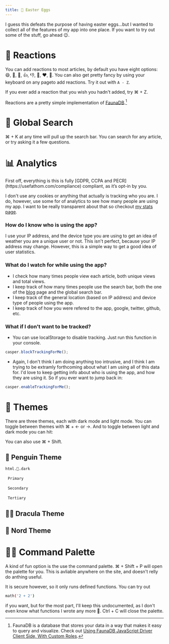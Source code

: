 ```yaml
---
title: 🥚 Easter Eggs
---
```

<script setup lang="ts">
  import { isDark, toggleDark } from "../logics"
</script>

I guess this defeats the purpose of having easter eggs...but I wanted to collect all of the features of my app into one place. If you want to try out some of the stuff, go ahead 😉.

# 🙈 Reactions
You can add reactions to most articles, by default you have eight options: :smile:, :rocket:, :rofl:, :thumbsup:, :thumbsdown:, :partying_face:, :heart:, :eyes:. You can also get pretty fancy by using your keyboard on any pageto add reactions. Try it out with `A - Z`. 

If you ever add a reaction that you wish you hadn't added, try ⌘ + Z.

Reactions are a pretty simple implementation of [FaunaDB](https://faunadb.com).[^1]

# 🔎 Global Search
⌘ + K at any time will pull up the search bar. You can search for any article, or try asking it a few questions. 

# 📊 Analytics
<div class="my-4">
  <div class="bg-blade h-4 w-4 rounded-full animate-animated animate-pulse"></div>
</div>
First off, everything is this is fully [GDPR, CCPA and PECR](https://usefathom.com/compliance) compliant, as it’s opt-in by you.

I don't use any cookies or anything that actually is tracking who you are. I do, however, use some for of analytics to see how many people are using my app. I want to be really transparent about that so checkout [my stats page](/stats).

### How do I know who is using the app?
I use your IP address, and the device type you are using to get an idea of weather you are a unique user or not. This isn't perfect, because your IP address may change. However, this is a simple way to get a good idea of user statistics.

### What do I watch for while using the app?
* I check how many times people view each article, both unique views and total views.
* I keep track of how many times people use the search bar, both the one of the [blog](/posts) page and the global search bar.
* I keep track of the general location (based on IP address) and device type of people using the app.
* I keep track of how you were refered to the app, google, twitter, github, etc.

### What if I don't want to be tracked?
* You can use localStorage to disable tracking. Just run this function in your console.
```js
casper.blockTrackingForMe();
```
* Again, I don't think I am doing anything too intrusive, and I think I am trying to be extramly forthcoming about what I am using all of this data for. I'd love to keep getting info about who is using the app, and how they are using it. So if you ever want to jump back in:

```js
casper.enableTrackingForMe();
```

# 🎨 Themes
There are three themes, each with dark mode and light mode. You can toggle between themes with ⌘ + ← or →. And to toggle between light and dark mode you can hit:

<div class="flex">
  <div @click="toggleDark" class="text-3xl p-2 rounded-md hover:bg-secondary cursor-pointer" v-if="isDark">
    <il:moon />
  </div>
  <div @click="toggleDark" class="text-3xl p-2 rounded-md hover:bg-secondary cursor-pointer" v-if="!isDark">
    <icon-park-outline:sun-one />
  </div>
</div>

You can also use ⌘ + Shift.

## 🐧 Penguin Theme
`html.🐧.dark`
<p class="flex items-center">
  <div class="w-6 h-6 rounded-md bg-caribbean-50"></div> 
  &nbsp; <code>Primary</code>
</p>
<p class="flex items-center">
  <div class="w-6 h-6 rounded-md bg-caribbean-500"></div> 
  &nbsp; <code>Secondary</code>
</p>
<p class="flex items-center">
  <div class="w-6 h-6 rounded-md bg-mango-500"></div> 
  &nbsp; <code>Tertiary</code>
</p>

## 🧛‍♂️ Dracula Theme
## 🐺 Nord Theme

# 👨‍💻 Command Palette
A kind of fun option is the use the command palette. ⌘ + Shift + P will open the palette for you. This is avliable anywhere on the site, and doesn't relly do anthing useful. 

It is secure however, so it only runs defined functions. You can try out 
```bash
math('2 + 2')
``` 
if you want, but for the most part, I'll keep this undocumented, as I don't even know what functions I wrote any more :rofl:. Ctrl + C will close the palette.

[^1]: FaunaDB is a database that stores your data in a way that makes it easy to query and visualize. Check out [Using FaunaDB JavaScript Driver Client Side, With Custom Roles]().